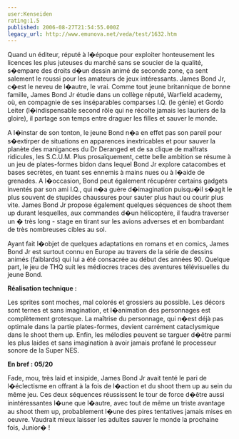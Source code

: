 ```yaml
---
user:Kenseiden
rating:1.5
published: 2006-08-27T21:54:55.000Z
legacy_url: http://www.emunova.net/veda/test/1632.htm
---
```

Quand un éditeur, réputé à l�époque pour exploiter honteusement les licences les plus juteuses du marché sans se soucier de la qualité, s�empare des droits d�un dessin animé de seconde zone, ça sent salement le roussi pour les amateurs de jeux intéressants. James Bond Jr, c�est le neveu de l�autre, le vrai. Comme tout jeune britannique de bonne famille, James Bond Jr étudie dans un collège réputé, Warfield academy, où, en compagnie de ses inséparables comparses I.Q. (le génie) et Gordo Leiter (l�indispensable second rôle qui ne récolte jamais les lauriers de la gloire), il partage son temps entre draguer les filles et sauver le monde.  

  

A l�instar de son tonton, le jeune Bond n�a en effet pas son pareil pour s�extirper de situations en apparences inextricables et pour sauver la planète des manigances du Dr Deranged et de sa clique de malfrats ridicules, les S.C.U.M. Plus prosaïquement, cette belle ambition se résume à un jeu de plates-formes bidon dans lequel Bond Jr explore catacombes et bases secrètes, en tuant ses ennemis à mains nues ou à l�aide de grenades. A l�occasion, Bond peut également récupérer certains gadgets inventés par son ami I.Q., qui n�a guère d�imagination puisqu�il s�agit le plus souvent de stupides chaussures pour sauter plus haut ou courir plus vite. James Bond Jr propose également quelques séquences de shoot them up durant lesquelles, aux commandes d�un hélicoptère, il faudra traverser un � très long - stage en tirant sur les avions adverses et en bombardant de très nombreuses cibles au sol.  

  

Ayant fait l�objet de quelques adaptations en romans et en comics, James Bond Jr est surtout connu en Europe au travers de la série de dessins animés (faiblards) qui lui a été consacrée au début des années 90\. Quelque part, le jeu de THQ suit les médiocres traces des aventures télévisuelles du jeune Bond.  

  

**Réalisation technique :**  

Les sprites sont moches, mal colorés et grossiers au possible. Les décors sont ternes et sans imagination, et l�animation des personnages est complètement grotesque. La maîtrise du personnage, qui n�est déjà pas optimale dans la partie plates-formes, devient carrément cataclysmique dans le shoot them up. Enfin, les mélodies peuvent se targuer d�être parmi les plus laides et sans imagination à avoir jamais profané le processeur sonore de la Super NES.  

  

**En bref : 05/20**  

Fade, mou, très laid et insipide, James Bond Jr avait tenté le pari de l�éclectisme en offrant à la fois de l�action et du shoot them up au sein du même jeu. Ces deux séquences réussissent le tour de force d�être aussi inintéressantes l�une que l�autre, avec tout de même un triste avantage au shoot them up, probablement l�une des pires tentatives jamais mises en oeuvre. Vaudrait mieux laisser les adultes sauver le monde la prochaine fois, Junior� !